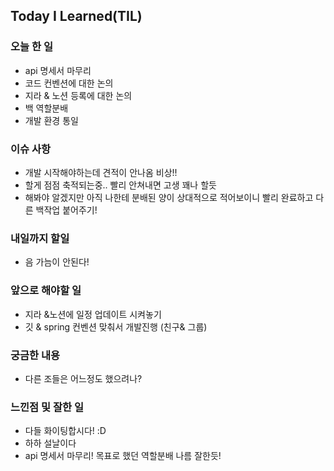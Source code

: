 ## Today I Learned(TIL)

### 오늘 한 일
- api 명세서 마무리
- 코드 컨벤션에 대한 논의
- 지라 & 노션 등록에 대한 논의
- 백 역할분배
- 개발 환경 통일

### 이슈 사항
- 개발 시작해야하는데 견적이 안나옴 비상!!
- 할게 점점 축적되는중.. 빨리 안쳐내면 고생 꽤나 할듯
- 해봐야 알겠지만 아직 나한테 분배된 양이 상대적으로 적어보이니 빨리 완료하고 다른 백작업 붙어주기!

### 내일까지 할일
- 음 가늠이 안된다!
###  앞으로 해야할 일
- 지라 &노션에 일정 업데이트 시켜놓기
- 깃 & spring 컨벤션 맞춰서 개발진행 (친구& 그룹)

### 궁금한 내용
- 다른 조들은 어느정도 했으려나? 

### 느낀점 및 잘한 일
- 다들 화이팅합시다! :D
- 하하 설날이다 
- api 명세서 마무리! 목표로 했던 역할분배 나름 잘한듯!
